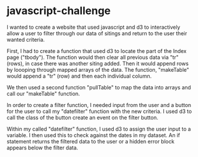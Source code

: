 # javascript-challenge

I wanted to create a website that used javascript and d3 to interactively allow a user to filter through our data of sitings and return to the user their wanted criteria. 

First, I had to create a function that used d3 to locate the part of the Index page ("tbody"). The function would then clear all previous data via "tr" (rows), in case there was another siting added. Then it would append rows by loooping through mapped arrays of the data. The function, "makeTable" would append a "tr" (row) and then each individual column. 

We then used a second function "pullTable" to map the data into arrays and call our "makeTable" function.

In order to create a filter function, I needed input from the user and a button for the user to call my "datefilter" function with the new criteria. I used d3 to call the class of the button create an event on the filter button.

Within my called "datefilter" function, I used d3 to assign the user input to a variable. I then used this to check against the dates in my dataset. An if statement returns the filtered data to the user or a hidden error block appears below the filter data.

